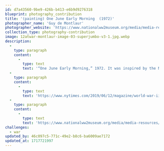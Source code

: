 ```yaml
---
id: d7a43560-9be9-426b-b413-e6b9d9276318
blueprint: photography_contribution
title: '(painting) One June Early Morning  (1972)'
photographer_name: 'Guy de Montlaur'
photographer_website: 'https://www.nationalww2museum.org/media/media-resources/75th-anniversary-d-day-media-resources/memory-what-i-cannot-say-media'
collection_type: photography-contribution
image: 12atwar-montlaur-image-03-superjumbo-v3-1.jpg.webp
description:
  -
    type: paragraph
    content:
      -
        type: text
        text: '“One June Early Morning,” 1972. It was inspired by the Normandy invasion, on June 6, 1944. Credit...The National WW II Museum/Estate of Guy de Montlaur'
  -
    type: paragraph
    content:
      -
        type: text
        text: 'https://www.nytimes.com/2019/06/12/magazine/world-war-ii-d-day-artist.html?'
  -
    type: paragraph
    content:
      -
        type: text
        text: 'https://www.nationalww2museum.org/media/media-resources/75th-anniversary-d-day-media-resources/memory-what-i-cannot-say-media'
challenges:
  - war
updated_by: 46c097c5-771c-49e2-b8c6-ba6009ae7172
updated_at: 1717721997
---
```

